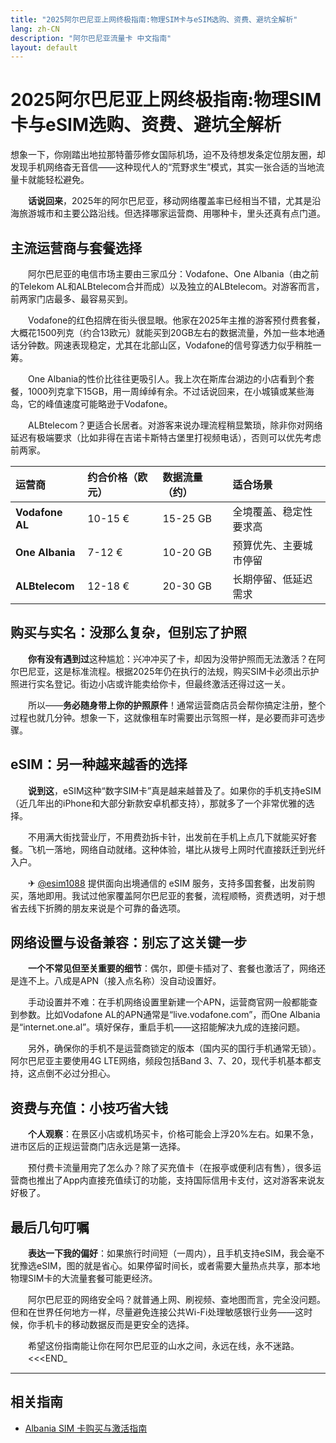 ```yaml
---
title: "2025阿尔巴尼亚上网终极指南:物理SIM卡与eSIM选购、资费、避坑全解析"
lang: zh-CN
description: "阿尔巴尼亚流量卡 中文指南"
layout: default
---
```

# 2025阿尔巴尼亚上网终极指南:物理SIM卡与eSIM选购、资费、避坑全解析

想象一下，你刚踏出地拉那特蕾莎修女国际机场，迫不及待想发条定位朋友圈，却发现手机网络杳无音信——这种现代人的“荒野求生”模式，其实一张合适的当地流量卡就能轻松避免。

　　**话说回来**，2025年的阿尔巴尼亚，移动网络覆盖率已经相当不错，尤其是沿海旅游城市和主要公路沿线。但选择哪家运营商、用哪种卡，里头还真有点门道。

## 主流运营商与套餐选择

　　阿尔巴尼亚的电信市场主要由三家瓜分：Vodafone、One Albania（由之前的Telekom AL和ALBtelecom合并而成）以及独立的ALBtelecom。对游客而言，前两家门店最多、最容易买到。

　　Vodafone的红色招牌在街头很显眼。他家在2025年主推的游客预付费套餐，大概花1500列克（约合13欧元）就能买到20GB左右的数据流量，外加一些本地通话分钟数。网速表现稳定，尤其在北部山区，Vodafone的信号穿透力似乎稍胜一筹。

　　One Albania的性价比往往更吸引人。我上次在斯库台湖边的小店看到个套餐，1000列克拿下15GB，用一周绰绰有余。不过话说回来，在小城镇或某些海岛，它的峰值速度可能略逊于Vodafone。

　　ALBtelecom？更适合长居者。对游客来说办理流程稍显繁琐，除非你对网络延迟有极端要求（比如非得在吉诺卡斯特古堡里打视频电话），否则可以优先考虑前两家。

| 运营商 | 约合价格（欧元） | 数据流量（约） | 适合场景 |
| :--- | :--- | :--- | :--- |
| **Vodafone AL** | 10-15 € | 15-25 GB | 全境覆盖、稳定性要求高 |
| **One Albania** | 7-12 € | 10-20 GB | 预算优先、主要城市停留 |
| **ALBtelecom** | 12-18 € | 20-30 GB | 长期停留、低延迟需求 |

## 购买与实名：没那么复杂，但别忘了护照

　　**你有没有遇到过**这种尴尬：兴冲冲买了卡，却因为没带护照而无法激活？在阿尔巴尼亚，这是标准流程。根据2025年仍在执行的法规，购买SIM卡必须出示护照进行实名登记。街边小店或许能卖给你卡，但最终激活还得过这一关。

　　所以——**务必随身带上你的护照原件**！通常运营商店员会帮你搞定注册，整个过程也就几分钟。想象一下，这就像租车时需要出示驾照一样，是必要而非可选步骤。

## eSIM：另一种越来越香的选择

　　**说到这**，eSIM这种“数字SIM卡”真是越来越普及了。如果你的手机支持eSIM（近几年出的iPhone和大部分新款安卓机都支持），那就多了一个非常优雅的选择。

　　不用满大街找营业厅，不用费劲拆卡针，出发前在手机上点几下就能买好套餐。飞机一落地，网络自动就绪。这种体验，堪比从拨号上网时代直接跃迁到光纤入户。

　　✈ [@esim1088](https://t.me/s/esim1088) 提供面向出境通信的 eSIM 服务，支持多国套餐，出发前购买，落地即用。我试过他家覆盖阿尔巴尼亚的套餐，流程顺畅，资费透明，对于想省去线下折腾的朋友来说是个可靠的备选项。

## 网络设置与设备兼容：别忘了这关键一步

　　**一个不常见但至关重要的细节**：偶尔，即便卡插对了、套餐也激活了，网络还是连不上。八成是APN（接入点名称）没自动设置好。

　　手动设置并不难：在手机网络设置里新建一个APN，运营商官网一般都能查到参数。比如Vodafone AL的APN通常是“live.vodafone.com”，而One Albania是“internet.one.al”。填好保存，重启手机——这招能解决九成的连接问题。

　　另外，确保你的手机不是运营商锁定的版本（国内买的国行手机通常无锁）。阿尔巴尼亚主要使用4G LTE网络，频段包括Band 3、7、20，现代手机基本都支持，这点倒不必过分担心。

## 资费与充值：小技巧省大钱

　　**个人观察**：在景区小店或机场买卡，价格可能会上浮20%左右。如果不急，进市区后的正规运营商门店永远是第一选择。

　　预付费卡流量用完了怎么办？除了买充值卡（在报亭或便利店有售），很多运营商也推出了App内直接充值续订的功能，支持国际信用卡支付，这对游客来说友好极了。

## 最后几句叮嘱

　　**表达一下我的偏好**：如果旅行时间短（一周内），且手机支持eSIM，我会毫不犹豫选eSIM，图的就是省心。如果停留时间长，或者需要大量热点共享，那本地物理SIM卡的大流量套餐可能更经济。

　　阿尔巴尼亚的网络安全吗？就普通上网、刷视频、查地图而言，完全没问题。但和在世界任何地方一样，尽量避免连接公共Wi-Fi处理敏感银行业务——这时候，你手机卡的移动数据反而是更安全的选择。

　　希望这份指南能让你在阿尔巴尼亚的山水之间，永远在线，永不迷路。
　　<<<END_

<!-- crosslink -->
---

## 相关指南

- [Albania SIM 卡购买与激活指南](https://faciylike.github.io/albania-sim-guides)
